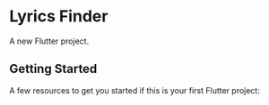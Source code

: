 # Lyrics Finder

A new Flutter project.

## Getting Started 

A few resources to get you started if this is your first Flutter project:

